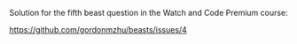 Solution for the fifth beast question in the Watch and Code Premium course:

https://github.com/gordonmzhu/beasts/issues/4
